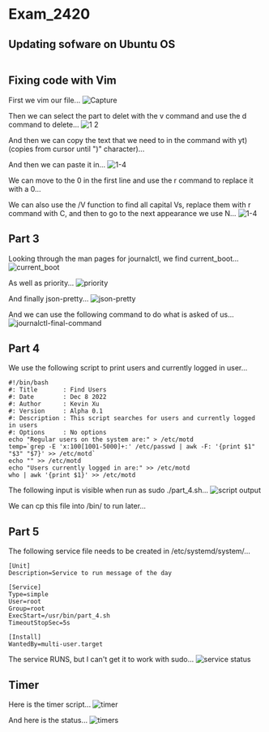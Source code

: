# Exam_2420

## Updating sofware on Ubuntu OS

```

```


## Fixing code with Vim

First we vim our file...
![Capture](https://user-images.githubusercontent.com/46077062/206573987-7fbcc42d-03dc-4be2-902d-5a0d145362a6.PNG)

Then we can select the part to delet with the v command and use the d command to delete...
![1 2](https://user-images.githubusercontent.com/46077062/206574202-d7c96e82-5f80-4e26-8da8-f1de02b4efab.PNG)

And then we can copy the text that we need to in the command with yt) (copies from cursor until ")" character)...

And then we can paste it in...
![1-4](https://user-images.githubusercontent.com/46077062/206574346-64c9dac1-8345-4fea-9f5a-b285191a99a7.PNG)

We can move to the 0 in the first line and use the r command to replace it with a 0...

We can also use the /V function to find all capital Vs, replace them with r command with C, and then to go to the next appearance we use N...
![1-4](https://user-images.githubusercontent.com/46077062/206574628-21ea6627-59fe-4d9e-a61b-6d8214a52228.PNG)


## Part 3

Looking through the man pages for journalctl, we find current_boot...
![current_boot](https://user-images.githubusercontent.com/46077062/206574772-86664f4c-6ccf-4b98-9020-c156f2f0ddad.PNG)

As well as priority...
![priority](https://user-images.githubusercontent.com/46077062/206574812-cf6f811d-baa0-44dd-a71f-d1597750fdd9.PNG)

And finally json-pretty...
![json-pretty](https://user-images.githubusercontent.com/46077062/206574857-bc7cd50d-aabe-48e7-9e20-115fbfd17a33.PNG)

And we can use the following command to do what is asked of us...
![journalctl-final-command](https://user-images.githubusercontent.com/46077062/206574919-55417301-f321-41e4-9663-19b987d4c091.PNG)

## Part 4

We use the following script to print users and currently logged in user...
```
#!/bin/bash
#: Title       : Find Users
#: Date        : Dec 8 2022
#: Author      : Kevin Xu
#: Version     : Alpha 0.1
#: Description : This script searches for users and currently logged in users
#: Options     : No options
echo "Regular users on the system are:" > /etc/motd
temp=`grep -E 'x:100[1001-5000]+:' /etc/passwd | awk -F: '{print $1" "$3" "$7}' >> /etc/motd`
echo "" >> /etc/motd
echo "Users currently logged in are:" >> /etc/motd
who | awk '{print $1}' >> /etc/motd
```

The following input is visible when run as sudo ./part_4.sh...
![script output](https://user-images.githubusercontent.com/46077062/206575178-ce529783-6ae1-4480-a172-63447d7799cd.PNG)

We can cp this file into /bin/ to run later...

## Part 5

The following service file needs to be created in /etc/systemd/system/...

```
[Unit]
Description=Service to run message of the day

[Service]
Type=simple
User=root
Group=root
ExecStart=/usr/bin/part_4.sh
TimeoutStopSec=5s

[Install]
WantedBy=multi-user.target
```
The service RUNS, but I can't get it to work with sudo...
![service status](https://user-images.githubusercontent.com/46077062/206575586-f2f159e5-1b25-4f31-84e8-b2219ffb08d7.PNG)

## Timer

Here is the timer script...
![timer](https://user-images.githubusercontent.com/46077062/206576264-636c1780-6474-4081-b856-53e00a2c9b77.PNG)

And here is the status...
![timers](https://user-images.githubusercontent.com/46077062/206576280-7ee6a9e8-3d22-41f1-a583-fdd81ba4368c.PNG)

